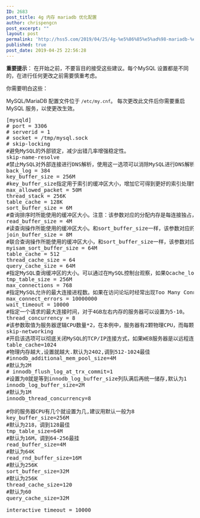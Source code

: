 ```yaml
---
ID: 2683
post_title: 4g 内存 mariadb 优化配置
author: chrispengcn
post_excerpt: ""
layout: post
permalink: 'http://hss5.com/2019/04/25/4g-%e5%86%85%e5%ad%98-mariadb-%e4%bc%98%e5%8c%96%e9%85%8d%e7%bd%ae/'
published: true
post_date: 2019-04-25 22:56:28
---
```

<strong>重要提示</strong>： 在开始之前，不要盲目的接受这些建议。每个MySQL 设置都是不同的，在进行任何更改之前需要慎重考虑。

你需要明白这些：

MySQL/MariaDB 配置文件位于 <code>/etc/my.cnf</code>。 每次更改此文件后你需要重启 MySQL 服务，以使更改生效。
<pre>[mysqld]
# port = 3306
# serverid = 1
# socket = /tmp/mysql.sock
# skip-locking
#避免MySQL的外部锁定，减少出错几率增强稳定性。
skip-name-resolve
#禁止MySQL对外部连接进行DNS解析，使用这一选项可以消除MySQL进行DNS解析的时间。但需要注意，如果开启该选项，则所有远程主机连接授权都要使用IP地址方式，否则MySQL将无法正常处理连接请求！
back_log = 384
key_buffer_size = 256M
#key_buffer_size指定用于索引的缓冲区大小，增加它可得到更好的索引处理性能。对于内存在4GB左右的服务器该参数可设置为256M或384M。注意：该参数值设置的过大反而会是服务器整体效率降低！
max_allowed_packet = 50M
thread_stack = 256K
table_cache = 128K
sort_buffer_size = 6M
#查询排序时所能使用的缓冲区大小。注意：该参数对应的分配内存是每连接独占，如果有100个连接，那么实际分配的总共排序缓冲区大小为100 × 6 ＝ 600MB。所以，对于内存在4GB左右的服务器推荐设置为6-8M。
read_buffer_size = 4M
#读查询操作所能使用的缓冲区大小。和sort_buffer_size一样，该参数对应的分配内存也是每连接独享。
join_buffer_size = 8M
#联合查询操作所能使用的缓冲区大小，和sort_buffer_size一样，该参数对应的分配内存也是每连接独享。
myisam_sort_buffer_size = 64M
table_cache = 512
thread_cache_size = 64
query_cache_size = 64M
#指定MySQL查询缓冲区的大小。可以通过在MySQL控制台观察，如果Qcache_lowmem_prunes的值非常大，则表明经常出现缓冲不够的情况；如果Qcache_hits的值非常大，则表明查询缓冲使用非常频繁，如果该值较小反而会影响效率，那么可以&gt;考虑不用查询缓冲；Qcache_free_blocks，如果该值非常大，则表明缓冲区中碎片很多。
tmp_table_size = 256M
max_connections = 768
#指定MySQL允许的最大连接进程数。如果在访问论坛时经常出现Too Many Connections的错误提 示，则需要增大该参数值。
max_connect_errors = 10000000
wait_timeout = 10000
#指定一个请求的最大连接时间，对于4GB左右内存的服务器可以设置为5-10。
thread_concurrency = 8
#该参数取值为服务器逻辑CPU数量*2，在本例中，服务器有2颗物理CPU，而每颗物理CPU又支持H.T超线程，所以实际取值为4*2=8
skip-networking
#开启该选项可以彻底关闭MySQL的TCP/IP连接方式，如果WEB服务器是以远程连接的方式访问MySQL数据库服务器则不要开启该选项！否则将无法正常连接！
table_cache=1024
#物理内存越大,设置就越大.默认为2402,调到512-1024最佳
#innodb_additional_mem_pool_size=4M
#默认为2M
# innodb_flush_log_at_trx_commit=1
#设置为0就是等到innodb_log_buffer_size列队满后再统一储存,默认为1
innodb_log_buffer_size=2M
#默认为1M
innodb_thread_concurrency=8

#你的服务器CPU有几个就设置为几,建议用默认一般为8
key_buffer_size=256M
#默认为218，调到128最佳
tmp_table_size=64M
#默认为16M，调到64-256最挂
read_buffer_size=4M
#默认为64K
read_rnd_buffer_size=16M
#默认为256K
sort_buffer_size=32M
#默认为256K
thread_cache_size=120
#默认为60
query_cache_size=32M

interactive_timeout = 10000</pre>
